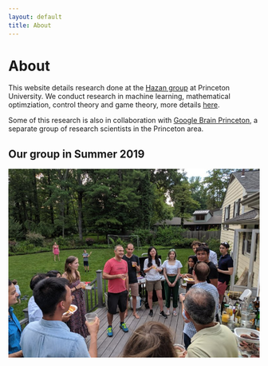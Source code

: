 ```yaml
---
layout: default
title: About
---
```

# About

This website details research done at the [Hazan group](https://www.ehazan.com/) at Princeton University. 
We conduct research in machine learning, mathematical optimziation, control theory and game theory, more details [here](https://www.minregret.com/research/). 

Some of this research is also in collaboration with [Google Brain Princeton](https://sites.google.com/view/gbrainprinceton/home), a separate group of research scientists in the Princeton area.  


<!--
## Projects
We are currently working on several projects, including two longer-term efforts:
1. **[deluca](http://deluca.fyi)**: An OpenAI Gym inspired library that provides differentiable environments, agents that take advantage of such environments, and benchmarking tools.
2. **[deluca-lung](https://arxiv.org/pdf/2102.06779.pdf)**: Machine learning for mechanical ventilator control.
-->


## Our group in Summer 2019

![Summer 2019 0](/assets/img/2019-summer-0.jpg)

<!--

Sham's futile attempt to pass to Yoav:

![Summer 2019 1](/assets/img/2019-summer-1.jpg)
-->
